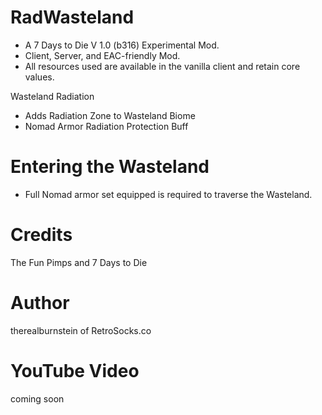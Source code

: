 # RadWasteland

* A 7 Days to Die V 1.0 (b316) Experimental Mod.
* Client, Server, and EAC-friendly Mod.
* All resources used are available in the vanilla client and retain core values.

Wasteland Radiation
* Adds Radiation Zone to Wasteland Biome
* Nomad Armor Radiation Protection Buff

# Entering the Wasteland
* Full Nomad armor set equipped is required to traverse the Wasteland.

# Credits
The Fun Pimps and 7 Days to Die

# Author
therealburnstein of RetroSocks.co

# YouTube Video
coming soon
